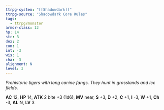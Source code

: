 ```yaml
---
ttrpg-system: "[[Shadowdark]]"
ttrpg-source: "Shadowdark Core Rules"
tags:
  - ttrpg/monster
armor-class: 12
hp: 14
str: 3
dex: 2
con: 1
int: -3
wis: 1
cha: -3
alignment: N
level: 3
---
```


_Prehistoric tigers with long canine fangs. They hunt in grasslands and ice fields._

**AC** 12, **HP** 14, **ATK** 2 bite +3 (1d6), **MV** near, **S** +3, **D** +2, **C** +1, **I** -3, **W** +1, **Ch** -3, **AL** N, **LV** 3


